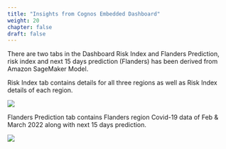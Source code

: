 ```yaml
---
title: "Insights from Cognos Embedded Dashboard"
weight: 20
chapter: false
draft: false
---
```


There are two tabs in the Dashboard Risk Index and Flanders Prediction, risk index and next 15 days prediction (Flanders) has been derived from Amazon SageMaker Model.

Risk Index tab contains details for all three regions as well as Risk Index details of each region.

![](/static/images/20_trusted_ai_lab/final_dashboard-1.2.png)

Flanders Prediction tab contains Flanders region Covid-19 data of Feb & March 2022 along with next 15 days prediction.

![](/static/images/20_trusted_ai_lab/final_dashboard-2.png)
